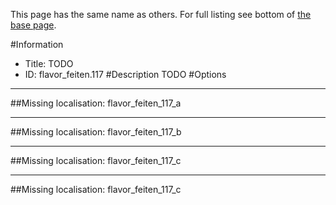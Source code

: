 This page has the same name as others. For full listing see bottom of [the base page](todo2.md).

#Information
 - Title: TODO
 - ID: flavor_feiten.117
#Description
TODO
#Options

___
##Missing localisation: flavor_feiten_117_a

___
##Missing localisation: flavor_feiten_117_b

___
##Missing localisation: flavor_feiten_117_c

___
##Missing localisation: flavor_feiten_117_c
